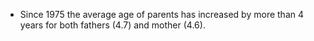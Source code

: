 * Since 1975 the average age of parents has increased by more than 4 years for both fathers (4.7) and mother (4.6). 


